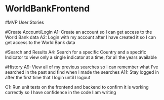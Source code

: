 # WorldBankFrontend

#MVP User Stories

#Create Account/Login
A1: Create an account so I can get access to the World Bank data
A2: Login with my account after I have created it so I can get access to the World Bank data

#Search and Results
A4: Search for a specific Country and a specific Indicator to view only a single indicator at a time, for all the years available

#History
A9: View all of my previous searches so I can remember what I've searched in the past and find when I made the searches
A11: Stay logged in after the first time that I login until I logout

C1: Run unit tests on the frontend and backend to confirm it is working correctly so I have confidence in the code I am writing

